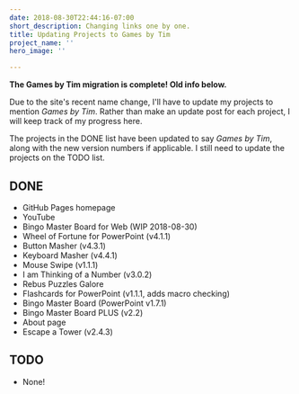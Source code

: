 ```yaml
---
date: 2018-08-30T22:44:16-07:00
short_description: Changing links one by one.
title: Updating Projects to Games by Tim
project_name: ''
hero_image: ''

---
```

**The Games by Tim migration is complete! Old info below.**

Due to the site's recent name change, I'll have to update my projects to mention _Games by Tim_. Rather than make an update post for each project, I will keep track of my progress here.

The projects in the DONE list have been updated to say _Games by Tim_, along with the new version numbers if applicable. I still need to update the projects on the TODO list.

## DONE

* GitHub Pages homepage
* YouTube
* Bingo Master Board for Web (WIP 2018-08-30)
* Wheel of Fortune for PowerPoint (v4.1.1)
* Button Masher (v4.3.1)
* Keyboard Masher (v4.4.1)
* Mouse Swipe (v1.1.1)
* I am Thinking of a Number (v3.0.2)
* Rebus Puzzles Galore
* Flashcards for PowerPoint (v1.1.1, adds macro checking)
* Bingo Master Board (PowerPoint v1.7.1)
* Bingo Master Board PLUS (v2.2)
* About page
* Escape a Tower (v2.4.3)

## TODO

* None!